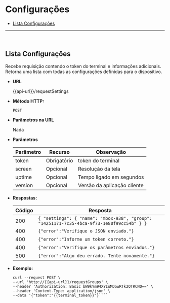 # Configurações

- [Lista Configurações](https://gist.github.com/mmprestes/651414f9abaae61dd479a8c74357d0c0#lista-configura%C3%A7%C3%B5es)

----
<br/>


**Lista Configurações**
----
Recebe requisição contendo o token do terminal e informações adicionais. Retorna uma lista com todas as configurações definidas para o dispositivo.

* **URL**

  {{api-url}}/requestSettings

* **Método HTTP:**

  `POST`
  
*  **Parâmetros na URL**

   Nada 

* **Parâmetros**

	| Parâmetro | Recurso | Observação |
	|--|--|--|
	| token | Obrigatório | token do terminal |
	| screen | Opcional |   Resolução da tela |
	| uptime | Opcional | Tempo ligado em segundos |
	| version | Opcional | Versão da aplicação cliente |

* **Respostas:**
	
	|Código| Resposta |
	|--|--|
	| 200 | ```{ "settings": { "name": "mbox-938", "group": "14251171-7c35-4bca-9f73-1e80f99cc54b" } }``` |
	| 400 | `{"error":"Verifique o JSON enviado."}` |
	| 400 | `{"error":"Informe um token correto."}` |
	| 400 | `{"error":"Verifique os parâmetros enviados."}` |
	| 500 | `{"error":"Algo deu errado. Tente novamente."}` |

* **Exemplo:**
	
	````curl
	curl --request POST \
  --url 'http://{{api-url}}/requestGroups' \
  --header 'Authorization: Basic bW9kYm94XYIuMDowRTk2QTRCNQ==' \
  --header 'Content-Type: application/json' \
  --data '{"token":"{{terminal_token}}"}````


